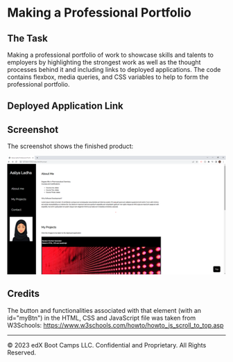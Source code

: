 # Making a Professional Portfolio

## The Task

Making a professional portfolio of work to showcase skills and talents to employers by highlighting the strongest work as well as the thought processes behind it and including links to deployed applications. The code contains flexbox, media queries, and CSS variables to help to form the professional portfolio.

## Deployed Application Link

## Screenshot

The screenshot shows the finished product:

![portfolio screenshot](./images/Screenshot%20.png)

## Credits

The button and functionalities associated with that element (with an id="myBtn") in the HTML, CSS and JavaScript file was taken from W3Schools:
 https://www.w3schools.com/howto/howto_js_scroll_to_top.asp

---
© 2023 edX Boot Camps LLC. Confidential and Proprietary. All Rights Reserved.